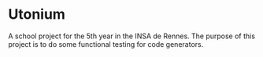 # Utonium
A school project for the 5th year in the INSA de Rennes. The purpose of this project is to do some functional testing for code generators.
